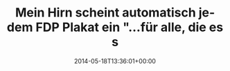 ---
retweeted: false
source: <a href="http://www.myplume.com/" rel="nofollow">Plume for Android</a>
entities:
  hashtags: []
  symbols: []
  user_mentions: []
  urls: []
display_text_range:
- '0'
- '102'
favorite_count: '3'
id_str: '468022195474923520'
truncated: false
retweet_count: '0'
id: '468022195474923520'
created_at: Sun May 18 13:36:01 +0000 2014
favorited: false
full_text: Mein Hirn scheint automatisch jedem FDP Plakat ein "…für alle, die es sich
  leisten können" anzuhängen.
lang: de
tags:
- pesos/twitter
date: '2014-05-18T13:36:01+00:00'
src: https://twitter.com/bascht/status/468022195474923520
original_url: https://twitter.com/bascht/status/468022195474923520
type: twitter_tweet
text: Mein Hirn scheint automatisch jedem FDP Plakat ein "…für alle, die es sich leisten
  können" anzuhängen.
title: Mein Hirn scheint automatisch jedem FDP Plakat ein "…für alle, die es s

---